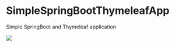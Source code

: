 # SimpleSpringBootThymeleafApp

Simple SpringBoot and  Thymeleaf  application 

![](https://pbs.twimg.com/media/FVShyQ5XsAEn7a6?format=png&name=large)




























































